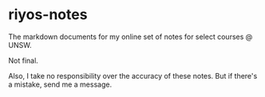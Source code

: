 # riyos-notes
The markdown documents for my online set of notes for select courses @ UNSW.

Not final.

Also, I take no responsibility over the accuracy of these notes. But if there's a mistake, send me a message.
